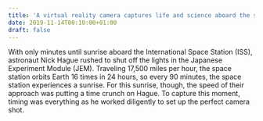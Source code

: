```yaml
---
title: 'A virtual reality camera captures life and science aboard the space station'
date: 2019-11-14T00:10:00+01:00
draft: false
---
```


With only minutes until sunrise aboard the International Space Station (ISS), astronaut Nick Hague rushed to shut off the lights in the Japanese Experiment Module (JEM). Traveling 17,500 miles per hour, the space station orbits Earth 16 times in 24 hours, so every 90 minutes, the space station experiences a sunrise. For this sunrise, though, the speed of their approach was putting a time crunch on Hague. To capture this moment, timing was everything as he worked diligently to set up the perfect camera shot.